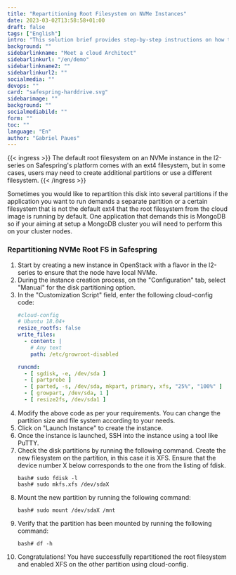 ```yaml
---
title: "Repartitioning Root Filesystem on NVMe Instances"
date: 2023-03-02T13:58:58+01:00
draft: false
tags: ["English"]
intro: "This solution brief provides step-by-step instructions on how to repartition the root filesystem on an NVMe instance in the l2-series on Safespring's platform."
background: ""
sidebarlinkname: "Meet a cloud Architect"
sidebarlinkurl: "/en/demo"
sidebarlinkname2: ""
sidebarlinkurl2: ""
socialmedia: ""
devops: ""
card: "safespring-harddrive.svg"
sidebarimage: ""
background: ""
socialmediabild: ""
form: ""
toc: ""
language: "En"
author: "Gabriel Paues"
---
```


{{< ingress >}}
The default root filesystem on an NVMe instance in the l2-series on Safespring's platform comes with an ext4 filesystem, but in some cases, users may need to create additional partitions or use a different filesystem.
{{< /ingress >}}

Sometimes you would like to repartition this disk into several partitions  if the application you want to run demands a separate partition or a certain filesystem that is not the default ext4 that the root filesystem from the cloud image is running by default. One application that demands this is MongoDB so if your aiming at setup a MongoDB cluster you will need to perform this on your cluster nodes.

### Repartitioning NVMe Root FS in Safespring
1. Start by creating a new instance in OpenStack with a flavor in the l2-series to ensure that the node have local NVMe.
2. During the instance creation process, on the "Configuration" tab, select "Manual" for the disk partitioning option.
3. In the "Customization Script" field, enter the following cloud-config code: 
	```yaml
	#cloud-config
	# Ubuntu 18.04+
	resize_rootfs: false
	write_files:
	  - content: |
	    # Any text
	    path: /etc/growroot-disabled

	runcmd:
	  - [ sgdisk, -e, /dev/sda ]
	  - [ partprobe ]
	  - [ parted, -s, /dev/sda, mkpart, primary, xfs, "25%", "100%" ]
	  - [ growpart, /dev/sda, 1 ] 
	  - [ resize2fs, /dev/sda1 ]
	```
4. Modify the above code as per your requirements. You can change the partition size and file system according to your needs.
5. Click on "Launch Instance" to create the instance.
6. Once the instance is launched, SSH into the instance using a tool like PuTTY.
7. Check the disk partitions by running the following command. Create the new filesystem on the partition, in this case it is XFS. Ensure that the device number X below corresponds to the one from the listing of fdisk.
	```shell
	bash# sudo fdisk -l
	bash# sudo mkfs.xfs /dev/sdaX 
	```
8. Mount the new partition by running the following command:  
	```shell
	bash# sudo mount /dev/sdaX /mnt
	```
9. Verify that the partition has been mounted by running the following command:  
	```shell
	bash# df -h
	```
10. Congratulations! You have successfully repartitioned the root filesystem and enabled XFS on the other partition using cloud-config.